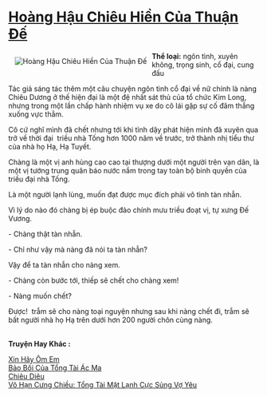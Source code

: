 <a href="https://utruyen.com/hoang-hau-chieu-hien-cua-thuan-de/18761/" title="Hoàng Hậu Chiêu Hiền Của Thuận Đế"><h1>Hoàng Hậu Chiêu Hiền Của Thuận Đế</h1></a><div style="display:table"><img align="right" style="float: left; padding: 10px;" src="https://utruyen.com/images/story/200x260/hoang-hau-chieu-hien-cua-thuan-de.jpg" alt="Hoàng Hậu Chiêu Hiền Của Thuận Đế"><b>Thể loại:</b> ngôn tình, xuyên không, trọng sinh, cổ đại, cung đấu<p></p>Tác giả sáng tác thêm một câu chuyện ngôn tình cổ đại về nữ chính là nàng Chiêu Dương ở thế hiện đại là một đệ nhất sát thủ của tổ chức Kim Long, nhưng trong một lần chấp hành nhiệm vụ xe do cô lái gặp sự cố đâm thẳng xuống vực thẳm.<p></p>Cô cứ nghĩ mình đã chết nhưng tới khi tỉnh dậy phát hiện mình đã xuyên qua trở về thời đại  triều nhà Tống hơn 1000 năm về trước, trở thành nhị tiểu thư của nhà họ Hạ, Hạ Tuyết.<p></p>Chàng là một vị anh hùng cao cao tại thượng dưới một người trên vạn dân, là một vị tướng trung quân báo nước nắm trong tay toàn bộ binh quyền của triều đại nhà Tống.<p></p>Là một người lạnh lùng, muốn đạt được mục đích phải vô tình tàn nhẫn.<p></p>Vì lý do nào đó chàng bị ép buộc đảo chính mưu triều đoạt vị, tự xưng Đế Vương.<p></p>- Chàng thật tàn nhẫn.<p></p>- Chỉ như vậy mà nàng đã nói ta tàn nhẫn?<p></p>Vậy để ta tàn nhẫn cho nàng xem.<p></p>- Chàng còn bước tới, thiếp sẽ chết cho chàng xem!<p></p>- Nàng muốn chết?<p></p>Được!  trẫm sẽ cho nàng toại nguyện nhưng sau khi nàng chết đi, trẫm sẽ bất người nhà họ Hạ trên dưới hơn 200 người chôn cùng nàng.</div><p><br><b>Truyện Hay Khác :</b></p><a href="https://utruyen.com/xin-hay-om-em/17265/" alt="Xin Hãy Ôm Em">Xin Hãy Ôm Em</a><br/><a href="https://github.com/quanluxury/truyenhot/tree/master/truyenhay/17576/" alt="Bảo Bối Của Tổng Tài Ác Ma">Bảo Bối Của Tổng Tài Ác Ma</a><br/><a href="https://github.com/quanluxury/truyenhot/tree/master/truyenhay/9798/" alt="Chiêu Diêu">Chiêu Diêu</a><br/><a href="https://github.com/quanluxury/truyenhot/tree/master/truyenhay/14719/" alt="Vô Hạn Cưng Chiều: Tổng Tài Mặt Lạnh Cực Sủng Vợ Yêu">Vô Hạn Cưng Chiều: Tổng Tài Mặt Lạnh Cực Sủng Vợ Yêu</a><br/>